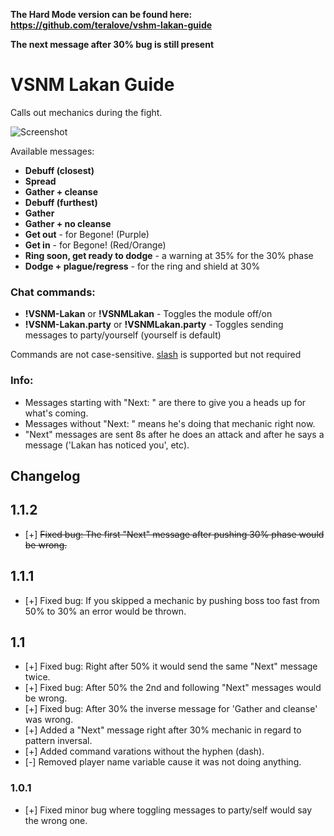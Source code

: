**The Hard Mode version can be found here: https://github.com/teralove/vshm-lakan-guide**

**The next message after 30% bug is still present**

# VSNM Lakan Guide
Calls out mechanics during the fight.

![Screenshot](https://github.com/teralove/vsnm-lakan-guide/blob/master/vsnm-lakan-guide-preview.png)

Available messages:

* **Debuff (closest)**
* **Spread**
* **Gather + cleanse**
* **Debuff (furthest)**
* **Gather**
* **Gather + no cleanse**
* **Get out**  - for Begone! (Purple)
* **Get in**  - for Begone! (Red/Orange)
* **Ring soon, get ready to dodge**  - a warning at 35% for the 30% phase
* **Dodge + plague/regress**  - for the ring and shield at 30%


### Chat commands:
* **!VSNM-Lakan** or **!VSNMLakan** - Toggles the module off/on
* **!VSNM-Lakan.party** or **!VSNMLakan.party** - Toggles sending messages to party/yourself (yourself is default)

Commands are not case-sensitive. [slash](https://github.com/baldera-mods/slash) is supported but not required


### Info:
* Messages starting with "Next: " are there to give you a heads up for what's coming.
* Messages without "Next: " means he's doing that mechanic right now.
* "Next" messages are sent 8s after he does an attack and after he says a message ('Lakan has noticed you', etc).


## Changelog 
## 1.1.2
* [+] ~~Fixed bug: The first "Next" message after pushing 30% phase would be wrong.~~
## 1.1.1
* [+] Fixed bug: If you skipped a mechanic by pushing boss too fast from 50% to 30% an error would be thrown.
## 1.1
* [+] Fixed bug: Right after 50% it would send the same "Next" message twice.
* [+] Fixed bug: After 50% the 2nd and following "Next" messages would be wrong.
* [+] Fixed bug: After 30% the inverse message for 'Gather and cleanse' was wrong.
* [+] Added a "Next" message right after 30% mechanic in regard to pattern inversal.
* [+] Added command varations without the hyphen (dash).
* [-] Removed player name variable cause it was not doing anything.
### 1.0.1
* [+] Fixed minor bug where toggling messages to party/self would say the wrong one.